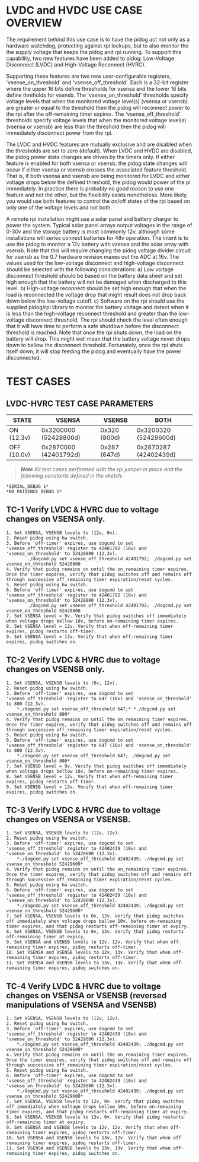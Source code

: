 # LVDC and HVDC USE CASE OVERVIEW
The requirement behind this use case is to have the pidog act not only as a hardware watchdog, protecting against rpi lockups, but to also monitor the the supply voltage that keeps the pidog and rpi running. To support this capability, two new features have been added to pidog: Low-Voltage Disconnect (LVDC) and High-Voltage Reconnect (HVRC).

Supporting these features are two new user-configurable registers, 'vsense_on_threshold' and 'vsense_off_threshold'. Each is a 32-bit register where the upper 16 bits define thresholds for vsensa and the lower 16 bits define threholds for vsensb. The 'vsense_on_threshold' thresholds specify voltage levels that when the monitored voltage level(s) (vsensa or vsensb) are greater or equal to the threshold then the pidog will reconnect power to the rpi after the off-remaining timer expires. The 'vsense_off_threshold' thresholds specify voltage levels that when the monitored voltage level(s) (vsensa or vsensb) are less than the threshold then the pidog will immediately disconnect power from the rpi.

The LVDC and HVDC features are mutually exclusive and are disabled when the thresholds are set to zero (default). When LVDC and HVDC are disabled, the pidog power state changes are driven by the timers only. If either feature is enabled for both vsensa or vsensb, the pidog state changes will occur if either vsensa or vsensb crosses the associated feature threshold. That is, if both vsensa and vsensb are being monitored for LVDC and either voltage drops below the defined threshold, the pidog would power of the pi immediately. In practice there is probably no good reason to use one feature and not the other, but the flexibility exists nonetheless. More likely, you would use both features to control the on/off states of the rpi based on only one of the voltage levels and not both. 

A remote rpi installation might use a solar panel and battery charger to power the system. Typical solar panel arrays output voltages in the range of 0-30v and the storage battery is most commonly 12v, although some installations will series connect batteries for 48v operation. The intent is to use the pidog to monitor a 12v battery with vsensa and the solar array with vsensb. Note that this will require changing the pidog voltage divider circuit for vsensb as the 0.7 hardware revision maxes out the ADC at 16v. The values used for the low-voltage disconnect and high-voltage disconnect should be
selected with the following considerations:
	a) Low voltage disconnect threshold should be based on the battery data sheet and set high enough that the battery will not be damaged when discharged to this level.
	b) High-voltage reconnect should be set high enough that when the load is reconnected the voltage drop that might result does not drop back down below the
		low-voltage cutoff.
	c)	Software on the rpi should use the supplied pidog/rpi library to monitor the battery voltage and detect when it is less than the high-voltage reconnect threshold and greater than the low-voltage disconnect threshold. The rpi should check the level often enough that it will have time to perform a safe shutdown before the disconnect threshold is reached. Note that once the rpi shuts down, the load on the battery will drop. This might well mean that the battery voltage	never drops down to bellow the disconnect threshold. Fortunately, once the rpi shuts itself down, it will stop feeding the pidog and eventually have the power disconnected. 
# TEST CASES

## LVDC-HVRC TEST CASE PARAMETERS
| STATE | VSENSA |VSENSB|BOTH|
|---|---|---|---|
|ON (12.3v)|0x3200000 (52428800d)|0x320 (800d)|0x3200320 (52429600d)|
|OFF (10.0v)|0x2870000 (42401792d)|0x287 (647d)|0x2870287 (42402439d)|

> **_Note_** *All test cases performed with the rpi jumper in place and the following constants defined in the sketch:*
 
	*SERIAL_DEBUG 1*
	*NO_PATIENCE_DEBUG 1*

## TC-1 Verify LVDC & HVRC due to voltage changes on VSENSA only.

	1. Set VSENSA, VSENSB levels to (12v, 0v).
	2. Reset pidog using hw switch.
	3. Before 'off-timer' expires, use dogcmd to set 'vsense_off_threshold' register to 42401792 (10v) and 'vsense_on_threshold' to 52428800 (12.3v). 
			./dogcmd.py set vsense_off_threshold 42401792; ./dogcmd.py set vsense_on_threshold 52428800
	4. Verify that pidog remains on until the on_remaining timer expires. Once the timer expires, verify that pidog switches off and remains off through successive off_remaining timer expiration/reset cycles.
	5. Reset pidog using hw switch.
	6. Before 'off-timer' expires, use dogcmd to set 'vsense_off_threshold' register to 42401792 (10v) and 'vsense_on_threshold' to 52428800 (12.3v). 
			./dogcmd.py set vsense_off_threshold 42401792; ./dogcmd.py set vsense_on_threshold 52428800
	7. Set VSENSA level = 9v. Verify that pidog switches off immediately when voltage drops bellow 10v, before on-remaining timer expires.
	8. Set VSENSA level = 12v. Verify that when off-remaining timer expires, pidog restarts off-timer.
	9. Set VSENSA level = 13v. Verify that when off-remaining timer expires, pidog switches on.
	
## TC-2 Verify LVDC & HVRC due to voltage changes on VSENSB only. 

	1. Set VSENSA, VSENSB levels to (0v, 12v).
	2. Reset pidog using hw switch.
	3. Before 'off-timer' expires, use dogcmd to set 'vsense_off_threshold' register to 647 (10v) and 'vsense_on_threshold' to 800 (12.3v). 
		*./dogcmd.py set vsense_off_threshold 647;* *./dogcmd.py set vsense_on_threshold 800*
	4. Verify that pidog remains on until the on_remaining timer expires. Once the timer expires, verify that pidog switches off and remains off through successive off_remaining timer expiration/reset cycles.
	5. Reset pidog using hw switch.
	6. Before 'off-timer' expires, use dogcmd to set 'vsense_off_threshold' register to 647 (10v) and 'vsense_on_threshold' to 800 (12.3v). 
		*./dogcmd.py set vsense_off_threshold 647; ./dogcmd.py set vsense_on_threshold 800*
	7. Set VSENSB level = 9v. Verify that pidog switches off immediately when voltage drops bellow 10v, before on-remaining timer expires.
	8. Set VSENSB level = 12v. Verify that when off-remaining timer expires, pidog restarts off-timer.
	9. Set VSENSB level = 13v. Verify that when off-remaining timer expires, pidog switches on.
	
## TC-3 Verify LVDC & HVRC due to voltage changes on VSENSA or VSENSB.
 
	1. Set VSENSA, VSENSB levels to (12v, 12v).
	2. Reset pidog using hw switch.
	3. Before 'off-timer' expires, use dogcmd to set 'vsense_off_threshold' register to 42402439 (10v) and 'vsense_on_threshold' to 52429600 (12.3v). 
		*./dogcmd.py set vsense_off_threshold 42402439; ./dogcmd.py set vsense_on_threshold 52429600*
	4. Verify that pidog remains on until the on_remaining timer expires. Once the timer expires, verify that pidog switches off and remains off through successive off_remaining timer expiration/reset cycles.
	5. Reset pidog using hw switch.
	6. Before 'off-timer' expires, use dogcmd to set 'vsense_off_threshold' register to 42402439 (10v) and 'vsense_on_threshold' to 52429600 (12.3v). 
		*./dogcmd.py set vsense_off_threshold 42402439; ./dogcmd.py set vsense_on_threshold 52429600*
	7. Set VSENSA, VSENSB levels to 0v, 12v. Verify that pidog switches off immediately when voltage drops bellow 10v, before on-remaining timer expires, and that pidog restarts off-remaining timer at expiry.
	8. Set VSENSA, VSENSB levels to 0v, 13v. Verify that pidog restarts off-remaining timer at expiry.
	9. Set VSENSA and VSENSB levels to 12v, 12v. Verify that when off-remaining timer expires, pidog restarts off-timer.
	10. Set VSENSA and VSENSB levels to 12v, 13v. Verify that when off-remaining timer expires, pidog restarts off-timer.
	11. Set VSENSA and VSENSB levels to 13v, 13v. Verify that when off-remaining timer expires, pidog switches on.
	
## TC-4 Verify LVDC & HVRC due to voltage changes on VSENSA or VSENSB (reversed manipulations of VSENSA and VSENSB)

	1. Set VSENSA, VSENSB levels to (12v, 12v).
	2. Reset pidog using hw switch.
	3. Before 'off-timer' expires, use dogcmd to set 'vsense_off_threshold' register to 42402439 (10v) and 'vsense_on_threshold' to 52429600 (12.3v). 
		*./dogcmd.py set vsense_off_threshold 42402439; ./dogcmd.py set vsense_on_threshold 52429600*
	4. Verify that pidog remains on until the on_remaining timer expires. Once the timer expires, verify that pidog switches off and remains off through successive off_remaining timer expiration/reset cycles.
	5. Reset pidog using hw switch.
	6. Before 'off-timer' expires, use dogcmd to set 'vsense_off_threshold' register to 42402439 (10v) and 'vsense_on_threshold' to 52429600 (12.3v). 
		*./dogcmd.py set vsense_off_threshold 42402439; ./dogcmd.py set vsense_on_threshold 52429600*
	7. Set VSENSA, VSENSB levels to 12v, 0v. Verify that pidog switches off immediately when voltage drops bellow 10v, before on-remaining timer expires, and that pidog restarts off-remaining timer at expiry.
	8. Set VSENSA, VSENSB levels to 13v, 0v. Verify that pidog restarts off-remaining timer at expiry.
	9. Set VSENSA and VSENSB levels to 12v, 12v. Verify that when off-remaining timer expires, pidog restarts off-timer.
	10. Set VSENSA and VSENSB levels to 13v, 12v. Verify that when off-remaining timer expires, pidog restarts off-timer.
	11. Set VSENSA and VSENSB levels to 13v, 13v. Verify that when off-remaining timer expires, pidog switches on.